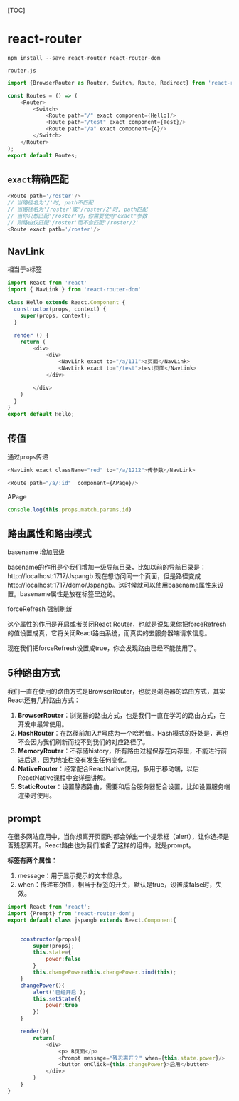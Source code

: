 [TOC]

# react-router

```shell
npm install --save react-router react-router-dom
```

`router.js`

```js
import {BrowserRouter as Router, Switch, Route, Redirect} from 'react-router-dom';

const Routes = () => (
    <Router>
        <Switch>
            <Route path="/" exact component={Hello}/>
            <Route path="/test" exact component={Test}/>
            <Route path="/a" exact component={A}/>
        </Switch>
    </Router>
);
export default Routes;

```

## `exact`精确匹配

```js
<Route path='/roster'/>
// 当路径名为'/'时, path不匹配
// 当路径名为'/roster'或'/roster/2'时, path匹配
// 当你只想匹配'/roster'时，你需要使用"exact"参数
// 则路由仅匹配'/roster'而不会匹配'/roster/2'
<Route exact path='/roster'/>
```

## NavLink

相当于`a`标签

```js
import React from 'react'
import { NavLink } from 'react-router-dom'

class Hello extends React.Component {
  constructor(props, context) {
    super(props, context);
  }

  render () {
    return (
        <div>
            <div>
                <NavLink exact to="/a/111">a页面</NavLink>
                <NavLink exact to="/test">test页面</NavLink>
            </div>

        </div>
    )
  }
}
export default Hello;
```



## 传值

通过`props`传递

```js
<NavLink exact className="red" to="/a/1212">传参数</NavLink>

```

```js
<Route path="/a/:id"  component={APage}/>
```

APage

```js
console.log(this.props.match.params.id)
```





## 路由属性和路由模式

basename  增加层级

basename的作用是个我们增加一级导航目录，比如以前的导航目录是：http://localhost:1717/Jspangb  现在想访问同一个页面，但是路径变成http://localhost:1717/demo/Jspangb。这时候就可以使用basename属性来设置。basename属性是放在<router>标签里边的。

forceRefresh 强制刷新

这个属性的作用是开启或者关闭React Router，也就是说如果你把forceRefresh的值设置成真，它将关闭React路由系统，而真实的去服务器端请求信息。

现在我们把forceRefresh设置成true，你会发现路由已经不能使用了。

## 5种路由方式

我们一直在使用的路由方式是BrowserRouter，也就是浏览器的路由方式，其实React还有几种路由方式：

1. **BrowserRouter**：浏览器的路由方式，也是我们一直在学习的路由方式，在开发中最常使用。
2. **HashRouter**：在路径前加入#号成为一个哈希值。Hash模式的好处是，再也不会因为我们刷新而找不到我们的对应路径了。
3. **MemoryRouter**：不存储history，所有路由过程保存在内存里，不能进行前进后退，因为地址栏没有发生任何变化。
4. **NativeRouter**：经常配合ReactNative使用，多用于移动端，以后ReactNative课程中会详细讲解。
5. **StaticRouter**：设置静态路由，需要和后台服务器配合设置，比如设置服务端渲染时使用。





## prompt

在很多网站应用中，当你想离开页面时都会弹出一个提示框（alert），让你选择是否残忍离开。React路由也为我们准备了这样的组件，就是prompt。

**<Prompt>标签有两个属性：**

1. message：用于显示提示的文本信息。
2. when：传递布尔值，相当于标签的开关，默认是true，设置成false时，<Prompt>失效。

```js
import React from 'react';
import {Prompt} from 'react-router-dom';
export default class jspangb extends React.Component{


    constructor(props){
        super(props);
        this.state={
            power:false
        }
        this.changePower=this.changePower.bind(this);
    }
    changePower(){
        alert('已经开启');
        this.setState({
            power:true
        })
    }

    render(){
        return(
            <div>
                <p> B页面</p>
                <Prompt message="残忍离开？" when={this.state.power}/>
                <button onClick={this.changePower}>启用</button>
            </div>
        )
    }
}
```



